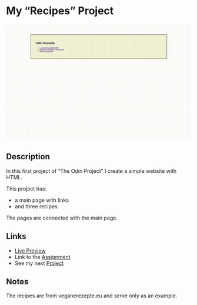 # My “Recipes” Project
![preview gif](./media/prev.gif) 

## Description
In this first project of “The Odin Project” I create a simple website with HTML.

This project has:

- a main page with links 
- and three recipes.

The pages are connected with the main page.

## Links
- [Live Preview](https://tomsoerr.github.io/odin-recipes/)
- Link to the [Assignment](https://www.theodinproject.com/lessons/foundations-recipes)
- See my next [Project](https://github.com/TomSoerr/odin-landing-page)

## Notes
The recipes are from veganerezepte.eu and serve only as an example.
